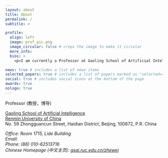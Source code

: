 ```yaml
---
layout: about
title: About
permalink: /
subtitle: >

profile:
  align: left
  image: prof_pic.png
  image_circular: false # crops the image to make it circular
  more_info: 
  bios: >
    <p>I am currently a Professor at Gaoling School of Artificial Intelligence, Renmin University of China.  I worked as a Professor (Jul 2019 - Jul 2020), and as an Associate Professor (Sep 2014 - Jun 2019) at School of Information, Renmin University of China. I was a Postdoc researcher at <a title="http://www.madalgo.au.dk/" href="http://www.madalgo.au.dk/">MADALGO (Center for Massive Data Algorithmics)</a>, <a title="http://www.au.dk/en/" href="http://www.au.dk/en/">Aarhus University</a>, from September 2012 to August 2014, working with <a title="http://www.madalgo.au.dk/~large/" href="http://www.madalgo.au.dk/%7Elarge/">Prof. Lars Arge</a>. I was a Postdoc researcher at the <a class="class1" title="http://www.cse.ust.hk/" href="http://www.cse.ust.hk/">Department of Computer Science and <span>Engineering</span></a>, <a class="class2" title="http://www.ust.hk/" href="http://www.ust.hk/">HKUST</a>, from March to August 2012. I obtained my PhD at <a title="http://www.cse.ust.hk/" href="http://www.cse.ust.hk/">Department of Computer Science and Engineering</a>, <a title="http://www.ust.hk/" href="http://www.ust.hk/">HKUST</a> in March 2012. My supervisor is <a title="http://www.cse.ust.hk/~yike/" href="http://www.cse.ust.hk/~yike/">Prof. Ke Yi</a>. I received my B.Sc. Degree in the <a title="http://www.math.pku.edu.cn:8000/en/" href="http://www.math.pku.edu.cn:8000/en/">School of Mathematical Sciences</a> at <a title="http://www.pku.edu.cn/" href="http://www.pku.edu.cn/">Peking University</a> in June 2008.</p>

news: true # includes a list of news items
selected_papers: true # includes a list of papers marked as "selected={true}"
social: true # includes social icons at the bottom of the page
awards: true
nologo: true
---
```


<p>Professor (教授，博导)</p>
<p>
<a href="http://ai.ruc.edu.cn/english/index.htm">Gaoling School of Artificial Intelligence</a>
<br>
<a href="https://en.ruc.edu.cn">Renmin University of China</a>
<br>
No. 59 Zhongguancun Street, Haidian District, Beijing, 100872, P.R. China 
</p>

<address>
Office: Room 1715, Lide Building <br>
Email: <span class="e-mail" data-user="iewehz" data-website="nc.ude.cur"></span><br>
Phone: (86) 010-62513716<br>
Chinese Homepage (中文主页): <a href="https://gsai.ruc.edu.cn/zhewei">gsai.ruc.edu.cn/zhewei</a><br>
</address>
